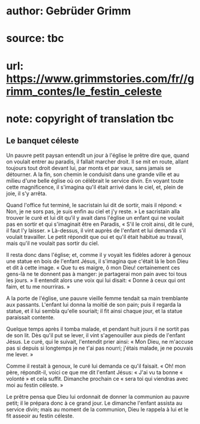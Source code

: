 # author: Gebrüder Grimm
# source: tbc
# url: https://www.grimmstories.com/fr//grimm_contes/le_festin_celeste
# note: copyright of translation tbc

## Le banquet céleste 

Un pauvre petit paysan entendît un jour à l'église le prêtre dire que,
quand on voulait entrer au paradis, il fallait marcher droit. Il se mit
en route, allant toujours tout droit devant lui, par monts et par vaux,
sans jamais se détourner. A la fin, son chemin le conduisit dans une
grande ville et au milieu d'une belle église où on célébrait le service
divin. En voyant toute cette magnificence, il s'imagina qu'il était
arrivé dans le ciel, et, plein de joie, il s'y arrêta.

Quand l'office fut terminé, le sacristain lui dit de sortir, mais il
répond: « Non, je ne sors pas, je suis enfin au ciel et j'y reste. » Le
sacristain alla trouver le curé et lui dit qu'il y avait dans l'église
un enfant qui ne voulait pas en sortir et qui s'imaginait être en
Paradis, « S'il le croit ainsi, dit le curé, il faut l'y laisser. »
Là-dessus, il vint auprès de l'enfant et lui demanda s'il voulait
travailler. Le petit répondit que oui et qu'il était habitué au
travail, mais qu'il ne voulait pas sortir du ciel.

Il resta donc dans l'église; et, comme il y voyait les fidèles adorer à
genoux une statue en bois de l'enfant Jésus, il s'imagina que c'était
là le bon Dieu et dit à cette image. « Que tu es maigre, ô mon Dieu!
certainement ces gens-là ne te donnent pas à manger: je partagerai mon
pain avec toi tous les jours. » Il entendit alors une voix qui lui
disait: « Donne à ceux qui ont faim, et tu me nourriras. »

A la porte de l'église, une pauvre vieille femme tendait sa main
tremblante aux passants. L'enfant lui donna la moitié de son pain; puis
il regarda la statue, et il lui sembla qu'elle souriait; il fit ainsi
chaque jour, et la statue paraissait contente.

Quelque temps après il tomba malade, et pendant huit jours il ne sortit
pas de son lit. Dès qu'il put se lever, il vint s'agenouiller aux
pieds de l'enfant Jésus. Le curé, qui le suivait, l'entendit prier
ainsi: « Mon Dieu, ne m'accuse pas si depuis si longtemps je ne t'ai
pas nourri; j'étais malade, je ne pouvais me lever. »

Comme il restait à genoux, le curé lui demanda ce qu'il faisait. « Oh!
mon père, répondit-il, voici ce que me dit l'enfant Jésus: « J'ai vu
ta bonne « volonté » et cela suffit. Dimanche prochain ce « sera toi qui
viendras avec moi au festin céleste. »

Le prêtre pensa que Dieu lui ordonnait de donner la communion au pauvre
petit; il le prépara donc à ce grand jour. Le dimanche l'enfant assista
au service divin; mais au moment de la communion, Dieu le rappela à lui
et le fit asseoir au festin céleste.
